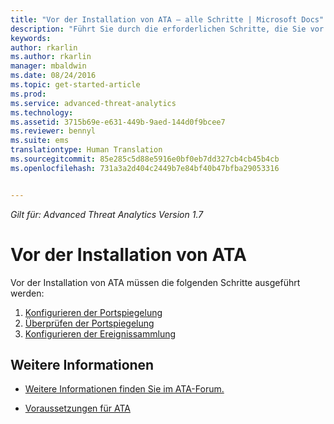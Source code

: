 ```yaml
---
title: "Vor der Installation von ATA – alle Schritte | Microsoft Docs"
description: "Führt Sie durch die erforderlichen Schritte, die Sie vor der ATA-Bereitstellung ausgeführt haben müssen."
keywords: 
author: rkarlin
ms.author: rkarlin
manager: mbaldwin
ms.date: 08/24/2016
ms.topic: get-started-article
ms.prod: 
ms.service: advanced-threat-analytics
ms.technology: 
ms.assetid: 3715b69e-e631-449b-9aed-144d0f9bcee7
ms.reviewer: bennyl
ms.suite: ems
translationtype: Human Translation
ms.sourcegitcommit: 85e285c5d88e5916e0bf0eb7dd327cb4cb45b4cb
ms.openlocfilehash: 731a3a2d404c2449b7e84bf40b47bfba29053316


---
```


*Gilt für: Advanced Threat Analytics Version 1.7*



# <a name="before-you-install-ata"></a>Vor der Installation von ATA

Vor der Installation von ATA müssen die folgenden Schritte ausgeführt werden:

1. [Konfigurieren der Portspiegelung](configure-port-mirroring.md)
2. [Überprüfen der Portspiegelung](validate-port-mirroring.md)
3. [Konfigurieren der Ereignissammlung](configure-event-collection.md)



## <a name="see-also"></a>Weitere Informationen

- [Weitere Informationen finden Sie im ATA-Forum.](https://social.technet.microsoft.com/Forums/security/home?forum=mata)

- [Voraussetzungen für ATA](/advanced-threat-analytics/plan-design/ata-prerequisites)




<!--HONumber=Jan17_HO1-->


